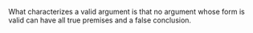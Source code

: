 
What characterizes a valid argument is that no argument whose form is valid can have all true premises and a false conclusion.